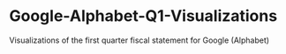 # Google-Alphabet-Q1-Visualizations
Visualizations of the first quarter fiscal statement for Google (Alphabet)
